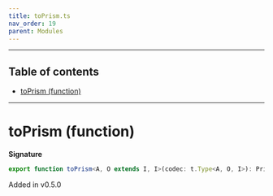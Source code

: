 ```yaml
---
title: toPrism.ts
nav_order: 19
parent: Modules
---
```


---

<h2 class="text-delta">Table of contents</h2>

- [toPrism (function)](#toprism-function)

---

# toPrism (function)

**Signature**

```ts
export function toPrism<A, O extends I, I>(codec: t.Type<A, O, I>): Prism<O, A> { ... }
```

Added in v0.5.0
